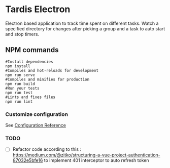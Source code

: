 # Tardis Electron

Electron based application to track time spent on different tasks.
Watch a specified directory for changes after picking a group and a task to auto start and stop timers.

## NPM commands
```
#Install dependencies
npm install
#Compiles and hot-reloads for development
npm run serve
#Compiles and minifies for production
npm run build
#Run your tests
npm run test
#Lints and fixes files
npm run lint
```
### Customize configuration
See [Configuration Reference](https://cli.vuejs.org/config/)

### TODO
- [ ] Refactor code according to this : https://medium.com/@zitko/structuring-a-vue-project-authentication-87032e5bfe16 to implement 401 interceptor to auto refresh token


